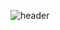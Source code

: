 ![header](https://capsule-render.vercel.app/api?type=transparent&color=auto&height=300&section=header&text=Yujeong's%20Github&fontSize=80)

<!--
**dbwjd323/dbwjd323** is a ✨ _special_ ✨ repository because its `README.md` (this file) appears on your GitHub profile.

Here are some ideas to get you started:

- 🔭 I’m currently working on ...
- 🌱 I’m currently learning ...
- 👯 I’m looking to collaborate on ...
- 🤔 I’m looking for help with ...
- 💬 Ask me about ...
- 📫 How to reach me: ...
- 😄 Pronouns: ...
- ⚡ Fun fact: ...
-->
